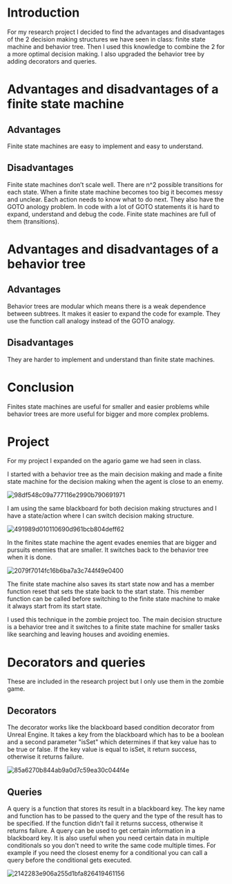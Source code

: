 <h1>Introduction</h1>
For my research project I decided to find the advantages and disadvantages of the 2 decision making structures we have seen in class: finite state machine and behavior tree.
Then I used this knowledge to combine the 2 for a more optimal decision making.
I also upgraded the behavior tree by adding decorators and queries.
<h1>Advantages and disadvantages of a finite state machine</h1>
<h2>Advantages</h2>
Finite state machines are easy to implement and easy to understand.
<h2>Disadvantages</h2>
Finite state machines don’t scale well. There are n^2 possible transitions for each state. When a finite state machine becomes too big it becomes messy and unclear. Each action needs to know what to do next. 
They also have the GOTO anology problem. In code with a lot of GOTO statements it is hard to expand, understand and debug the code. Finite state machines are full of them (transitions).
<h1>Advantages and disadvantages of a behavior tree</h1>
<h2>Advantages</h2>
Behavior trees are modular which means there is a weak dependence between subtrees. It makes it easier to expand the code for example. They use the function call analogy instead of the GOTO analogy. 
<h2>Disadvantages</h2>
They are harder to implement and understand than finite state machines. 

<h1>Conclusion</h1>
Finites state machines are useful for smaller and easier problems while behavior trees are more useful for bigger and more complex problems.

<h1>Project</h1>
For my project I expanded on the agario game we had seen in class.

I started with a behavior tree as the main decision making and made a finite state machine for the decision making when the agent is close to an enemy.

![98df548c09a777116e2990b790691971](https://user-images.githubusercontent.com/76271773/105632660-9c735500-5e54-11eb-8b01-91f1b5a03f88.png)

I am using the same blackboard for both decision making structures and I have a state/action where I can switch decision making structure.

![491989d010110690d961bcb804deff62](https://user-images.githubusercontent.com/76271773/105633216-97fc6b80-5e57-11eb-854f-2e6230310580.png)

In the finites state machine the agent evades enemies that are bigger and pursuits enemies that are smaller.
It switches back to the behavior tree when it is done.

![2079f7014fc16b6ba7a3c744f49e0400](https://user-images.githubusercontent.com/76271773/105642792-4f12da00-5e8c-11eb-86a0-1fec85d5d868.png)

The finite state machine also saves its start state now and has a member function reset that sets the state back to the start state.
This member function can be called before switching to the finite state machine to make it always start from its start state.

I used this technique in the zombie project too.
The main decision structure is a behavior tree and it switches to a finite state machine for smaller tasks like searching and leaving houses and avoiding enemies.

<h1>Decorators and queries</h1>
These are included in the research project but I only use them in the zombie game.
<h2>Decorators</h2>
The decorator works like the blackboard based condition decorator from Unreal Engine.
It takes a key from the blackboard which has to be a boolean and a second parameter "isSet" which determines if that key value has to be true or false.
If the key value is equal to isSet, it return success, otherwise it returns failure.

![85a6270b844ab9a0d7c59ea30c044f4e](https://user-images.githubusercontent.com/76271773/105633912-a056a580-5e5b-11eb-9427-176f93f2de64.png)

<h2>Queries</h2>
A query is a function that stores its result in a blackboard key.
The key name and function has to be passed to the query and the type of the result has to be specified.
If the function didn't fail it returns success, otherwise it returns failure.
A query can be used to get certain information in a blackboard key.
It is also useful when you need certain data in multiple conditionals so you don't need to write the same code multiple times.
For example if you need the closest enemy for a conditional you can call a query before the conditional gets executed.

![2142283e906a255d1bfa826419461156](https://user-images.githubusercontent.com/76271773/105634273-7e5e2280-5e5d-11eb-89e8-bdddd1a9d66d.png)
